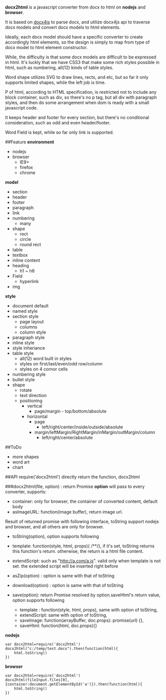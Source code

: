 **docx2html** is a javascript converter from docx to html on **nodejs** and **browser**.

It is based on [docx4js](/docx4js) to parse docx, and utilize docx4js api to traverse docx models and convert docx models to html elements.

Ideally, each docx model should have a specific converter to create accordingly html elements, so the design is simply to map from type of docx model to html element constructor.

While, the difficulty is that some docx models are difficult to be expressed in html. It's luckly that we have CSS3 that make some rich styles possible in html, such as numbering, all(12) kinds of table styles.

Word shape utilizes SVG to draw lines, rects, and etc, but so far it only supports limited shapes, while the left job is time.

P of html, according to HTML specification, is restricted not to include any block container, such as div, so there's no p tag, but all div with paragraph styles, and then do some arrangement when dom is ready with a small javascript code.  

It keeps header and footer for every section, but there's no conditional consideration, such as odd and even header/footer.

Word Field is kept, while so far only link is supported.

##Feature
**environment**

* nodejs
* browser
	* IE9+
	* firefox
	* chrome

**model**

* section
* header
* footer
* paragraph
* link
* numbering
	* many
* shape
	* rect
	* circle
	* round rect
* table
* textbox
* inline content
* heading
	* h1 ~ h6
* Field
	* hyperlink
* img

**style**

* document default
* named style
* section style
	* page layout
	* columns
	* column style
* paragraph style
* inline style
* style inheriance
* table style
	* all(12) word built in styles
	* styles on first/last/even/odd row/column
	* styles on 4 cornor cells
* numbering style
* bullet style
* shape
	* rotate
	* text direction
	* positioning
	 	* vertical
		 	* page/margin - top/bottom/absolute
	 	* horizontal
			* page
				* left/right/center/inside/outside/absolute
			* margin/leftMargin/RightMargin/inMargin/outMargin/column
				* left/right/center/absolute

##ToDo
* more shapes
* word art
* chart

##API
require('docx2html') directly return the function, docx2html

###docx2html(file, option) : return Promise
**option** will pass to every converter, supports:

* container: only for browser, the container of converted content, default body
* asImageURL: function(image buffer), return image url.

Result of returned promise with following interface, toString support nodejs and browser, and all others are only for browser.

* toString(option), option supports following
 * template: function(style, html, props){ /**/}, if it's set, toString returns this function's return. otherwise, the return is a html file content.

 * extendScript: such as "http://a.com/a.js". valid only when template is not set. the extended script will be inserted right before </html>
* asZip(option) : option is same with that of toString
* download(option) : option is same with that of toString
* save(option): return Promise resolved by option.saveHtml's return value, option supports following
	* template : function(style, html, props), same with option of toString,
	* extendScript: same with option of toString,
	* saveImage: function(arrayBuffer, doc.props): promise(url) {},
	* saveHtml: function(html, doc.props){}

**nodejs**

	var docx2html=require('docx2html')
	docx2html("c:/temp/test.docx").then(function(html){
		html.toString()
	})

**browser**

	var docx2html=require('docx2html')
	docx2html(fileInput.files[0],{container:document.getElementById('a')}).then(function(html){
		html.toString()
	})
